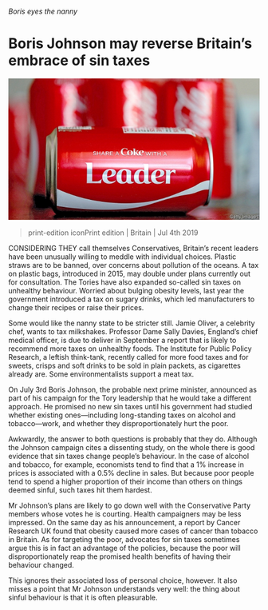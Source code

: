 ###### Boris eyes the nanny

# Boris Johnson may reverse Britain’s embrace of sin taxes 

![image](images/20190706_BRP003.jpg) 

> print-edition iconPrint edition | Britain | Jul 4th 2019 

CONSIDERING THEY call themselves Conservatives, Britain’s recent leaders have been unusually willing to meddle with individual choices. Plastic straws are to be banned, over concerns about pollution of the oceans. A tax on plastic bags, introduced in 2015, may double under plans currently out for consultation. The Tories have also expanded so-called sin taxes on unhealthy behaviour. Worried about bulging obesity levels, last year the government introduced a tax on sugary drinks, which led manufacturers to change their recipes or raise their prices. 

Some would like the nanny state to be stricter still. Jamie Oliver, a celebrity chef, wants to tax milkshakes. Professor Dame Sally Davies, England’s chief medical officer, is due to deliver in September a report that is likely to recommend more taxes on unhealthy foods. The Institute for Public Policy Research, a leftish think-tank, recently called for more food taxes and for sweets, crisps and soft drinks to be sold in plain packets, as cigarettes already are. Some environmentalists support a meat tax. 

On July 3rd Boris Johnson, the probable next prime minister, announced as part of his campaign for the Tory leadership that he would take a different approach. He promised no new sin taxes until his government had studied whether existing ones—including long-standing taxes on alcohol and tobacco—work, and whether they disproportionately hurt the poor. 

Awkwardly, the answer to both questions is probably that they do. Although the Johnson campaign cites a dissenting study, on the whole there is good evidence that sin taxes change people’s behaviour. In the case of alcohol and tobacco, for example, economists tend to find that a 1% increase in prices is associated with a 0.5% decline in sales. But because poor people tend to spend a higher proportion of their income than others on things deemed sinful, such taxes hit them hardest. 

Mr Johnson’s plans are likely to go down well with the Conservative Party members whose votes he is courting. Health campaigners may be less impressed. On the same day as his announcement, a report by Cancer Research UK found that obesity caused more cases of cancer than tobacco in Britain. As for targeting the poor, advocates for sin taxes sometimes argue this is in fact an advantage of the policies, because the poor will disproportionately reap the promised health benefits of having their behaviour changed. 

This ignores their associated loss of personal choice, however. It also misses a point that Mr Johnson understands very well: the thing about sinful behaviour is that it is often pleasurable. 

